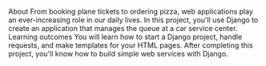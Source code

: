 About
From booking plane tickets to ordering pizza, web applications play an ever-increasing role in our daily lives. In this project, you'll use Django to create an application that manages the queue at a car service center.
Learning outcomes
You will learn how to start a Django project, handle requests, and make templates for your HTML pages. After completing this project, you'll know how to build simple web services with Django.